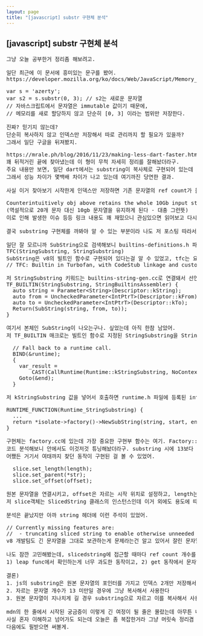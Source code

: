 ```yaml
---
layout: page
title: "[javascript] substr 구현체 분석"
---
```


## [javascript] substr 구현체 분석

<pre>
그냥 오늘 공부한거 정리좀 해보려고.

일단 최근에 이 문서에 흥미있는 문구를 봤어.
https://developer.mozilla.org/ko/docs/Web/JavaScript/Memory_Management

var s = 'azerty';
var s2 = s.substr(0, 3); // s2는 새로운 문자열
// 자바스크립트에서 문자열은 immutable 값이기 때문에,
// 메모리를 새로 할당하지 않고 단순히 [0, 3] 이라는 범위만 저장한다.

진짜? 믿기지 않는데?
단순히 복사하지 않고 인덱스만 저장해서 따로 관리까지 할 필요가 있을까?
그래서 일단 구글을 뒤져봤지.

https://mrale.ph/blog/2016/11/23/making-less-dart-faster.html
꽤 뒤적거린 끝에 찾아냈는데 이 형이 무척 자세히 정리를 잘해놨더라구. 
주요 내용만 보면, 일단 dart에서는 substring이 복사체로 구현되어 있는데 js에서는 mdn가이드처럼 index 2개 저장하는 방식으로 되어있어. (Dart는 c like 언어야)
그래서 성능 차이가 몇백배 차이가 나고 있는데 여기까진 당연한 결과.

사실 이거 찾아보기 시작한게 인덱스만 저장하면 기존 문자열의 ref count가 올라가있어서 원본 문자열 해제가 안되는걸 알고 있는 상태에서 사용해야겠구나 싶었고, 동작 방식을 잘 모른채 쓰면 가끔 망하겠는데? 라는 의문이 있었는데 이 글에서도 똑같은걸 지적하더라구.

Counterintuitively obj above retains the whole 10Gb input string instead of a small 20 character token.
(역설적으로 20개 문자 대신 10gb 문자열을 유지하게 된다 - 대충 그런뜻)
이로 인해 발생한 이슈 등등 링크 내용도 꽤 재밌으니 관심있으면 읽어보고 다시 원래 목적으로 돌아와서,

결국 substring 구현체를 까봐야 알 수 있는 부분이라 나도 저 포스팅 따라서 v8 받아다가 하나씩 찾아봤는데 구현부도 궁금했지만 실제 명령에서 구현부까지 어떻게 호출되는지도 궁금해서 역추적을 시작해봤어. (여긴 지루하면 결론으로 가도 돼)

일단 잘 모르니까 SubString으로 검색해보니 builtins-definitions.h 파일에 이렇게 선언되어 있더라구
TFC(StringSubstring, StringSubstring)
SubString은 v8의 빌트인 함수로 구현되어 있다는걸 알 수 있었고, tfc는 요런뜻. (터보팬은 v8의 최적화 엔진 이름이야)
// TFC: Builtin in Turbofan, with CodeStub linkage and custom descriptor.

저 StringSubstring 키워드는 builtins-string-gen.cc로 연결돼서 선언되는데
TF_BUILTIN(StringSubstring, StringBuiltinsAssembler) {
  auto string = Parameter&lt;String>(Descriptor::kString);
  auto from = UncheckedParameter&lt;IntPtrT>(Descriptor::kFrom);
  auto to = UncheckedParameter&lt;IntPtrT>(Descriptor::kTo);
  Return(SubString(string, from, to));
}

여기서 본체인 SubString이 나오는구나. 싶었는데 아직 한참 남았어.
저 TF_BUILTIN 매크로는 빌트인 함수로 지정된 StringSubstring을 StringBuiltinsAssembler::SubString으로 연결시켜주는 역할을 해. 그래서 저 함수(SubString)를 따라가면 runtime 함수를 다시 부르는걸 볼 수 있어

  // Fall back to a runtime call.
  BIND(&runtime);
  {
    var_result =
        CAST(CallRuntime(Runtime::kStringSubstring, NoContextConstant(), string, SmiTag(from), SmiTag(to)));
    Goto(&end);
  }

저 kStringSubstring 값을 넣어서 호출하면 runtime.h 파일에 등록된 intrinsic 함수를 뒤져서 그 enum과 연결된 함수를 호출하게 돼. 함수는 runtime-strings.cc에서 매크로로 등록된 함수고, 이제야 구현체랑 연결된 NewSubString 함수를 찾은거야.

RUNTIME_FUNCTION(Runtime_StringSubstring) {
  ...
  return *isolate->factory()->NewSubString(string, start, end);
}

구현체는 factory.cc에 있는데 가장 중요한 구현부 함수는 여기. Factory::NewProperSubString()
코드 분석해보니 안에서도 이것저것 튜닝해놨더라구. substring 시에 13보다 작게 자르면 인덱스 2개가 아닌 복사로 동작하는 구문이 있는건 좀 신기했어. 작은 문자열은 복사 시 비용이 크지 않아서 그렇게 구현했나봐. 
어쨌든 거기서 여태까지 찾던 동작이 구현된 걸 볼 수 있었어.

  slice.set_length(length);
  slice.set_parent(*str);
  slice.set_offset(offset);

원본 문자열을 연결시키고, offset은 자르는 시작 위치로 설정하고, length는 가지고 있는 문자열의 length가 아닌 end-begin값으로 바꾸는 동작까지.
저 slice객체는 SlicedString 클래스의 인스턴스인데 이거 외에도 용도에 따라 string 클래스가 참 많더라구. ConsString, ThinString.. 이런 작은 튜닝들이 모여서 v8이 그렇게 좋은 엔진이 되었나 싶기도 하고.

분석은 끝났지만 아까 string 헤더에 이런 주석이 있었어.

// Currently missing features are:
//  - truncating sliced string to enable otherwise unneeded parent to be GC'ed.
v8 개발팀도 긴 문자열을 그대로 보관하는게 문제라는건 알고 있어서 잘린 문자열 외에는 gc하는 기능을 이렇게 todo로 적어놨지만 여전히 missing feature인걸로 봐서 해결하긴 쉽지 않나봐.

나도 잠깐 고민해봤는데, slicedstring에 접근할 때마다 ref count 개수를 검사해서 slicedstring 하나면 연결되어 있으면 잘린 문자열을 복사해놓고 기존 문자열은 해제하면 되지 않을까 싶었는데
1) leap func에서 확인하는게 너무 과도한 동작이고, 2) get 동작에서 문자열 복사(엄청 크면 어떻게 해..)가 언제 일어날 지 모르는 모호한 상태도 뒷맛이 안좋고.. 구글 형들도 딱히 답이 없어서 일단 두고 있지 않나 싶기도 하고 뭐 그러네.

결론)
1. js의 substring은 원본 문자열의 포인터를 가지고 인덱스 2개만 저장해서 사용한다
2. 자르는 문자열 개수가 13 미만일 경우에 그냥 복사해서 사용한다
3. 원본 문자열이 지나치게 길 경우 substring으로 자르고 이를 복사해서 사용하는게 좋다

mdn의 한 줄에서 시작된 궁금증이 이렇게 긴 여정이 될 줄은 몰랐는데 아무튼 내가 재미있으면 됐지 뭐.
사실 혼자 이해하고 넘어가도 되는데 오늘은 좀 복잡한거라 그냥 머릿속 정리겸 어딘가에 써보고 싶었어.
다음에도 필받으면 써볼게.
